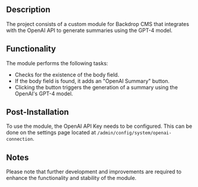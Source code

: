 ## Description
The project consists of a custom module for Backdrop CMS that integrates with the OpenAI API to generate summaries using the GPT-4 model.

## Functionality
The module performs the following tasks:

- Checks for the existence of the body field.
- If the body field is found, it adds an "OpenAI Summary" button.
- Clicking the button triggers the generation of a summary using the OpenAI's GPT-4 model.

## Post-Installation
To use the module, the OpenAI API Key needs to be configured. This can be done on the settings page located at `/admin/config/system/openai-connection`.

## Notes
Please note that further development and improvements are required to enhance the functionality and stability of the module.
